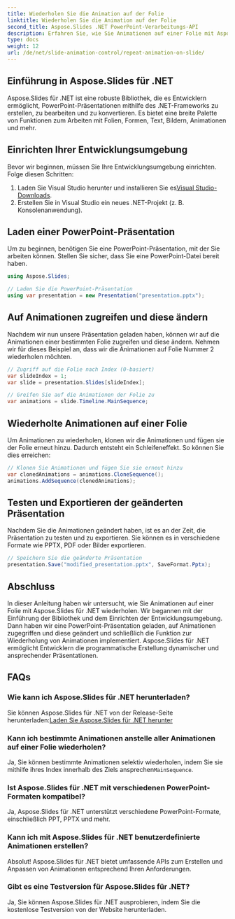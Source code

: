 ```yaml
---
title: Wiederholen Sie die Animation auf der Folie
linktitle: Wiederholen Sie die Animation auf der Folie
second_title: Aspose.Slides .NET PowerPoint-Verarbeitungs-API
description: Erfahren Sie, wie Sie Animationen auf einer Folie mit Aspose.Slides für .NET wiederholen. Diese Schritt-für-Schritt-Anleitung bietet Quellcode und klare Anweisungen zum programmgesteuerten Hinzufügen faszinierender Animationen zu PowerPoint-Präsentationen.
type: docs
weight: 12
url: /de/net/slide-animation-control/repeat-animation-on-slide/
---
```


## Einführung in Aspose.Slides für .NET

Aspose.Slides für .NET ist eine robuste Bibliothek, die es Entwicklern ermöglicht, PowerPoint-Präsentationen mithilfe des .NET-Frameworks zu erstellen, zu bearbeiten und zu konvertieren. Es bietet eine breite Palette von Funktionen zum Arbeiten mit Folien, Formen, Text, Bildern, Animationen und mehr.

## Einrichten Ihrer Entwicklungsumgebung

Bevor wir beginnen, müssen Sie Ihre Entwicklungsumgebung einrichten. Folge diesen Schritten:

1.  Laden Sie Visual Studio herunter und installieren Sie es[Visual Studio-Downloads](https://visualstudio.microsoft.com/downloads/).
2. Erstellen Sie in Visual Studio ein neues .NET-Projekt (z. B. Konsolenanwendung).

## Laden einer PowerPoint-Präsentation

Um zu beginnen, benötigen Sie eine PowerPoint-Präsentation, mit der Sie arbeiten können. Stellen Sie sicher, dass Sie eine PowerPoint-Datei bereit haben.

```csharp
using Aspose.Slides;

// Laden Sie die PowerPoint-Präsentation
using var presentation = new Presentation("presentation.pptx");
```

## Auf Animationen zugreifen und diese ändern

Nachdem wir nun unsere Präsentation geladen haben, können wir auf die Animationen einer bestimmten Folie zugreifen und diese ändern. Nehmen wir für dieses Beispiel an, dass wir die Animationen auf Folie Nummer 2 wiederholen möchten.

```csharp
// Zugriff auf die Folie nach Index (0-basiert)
var slideIndex = 1;
var slide = presentation.Slides[slideIndex];

// Greifen Sie auf die Animationen der Folie zu
var animations = slide.Timeline.MainSequence;
```

## Wiederholte Animationen auf einer Folie

Um Animationen zu wiederholen, klonen wir die Animationen und fügen sie der Folie erneut hinzu. Dadurch entsteht ein Schleifeneffekt. So können Sie dies erreichen:

```csharp
// Klonen Sie Animationen und fügen Sie sie erneut hinzu
var clonedAnimations = animations.CloneSequence();
animations.AddSequence(clonedAnimations);
```

## Testen und Exportieren der geänderten Präsentation

Nachdem Sie die Animationen geändert haben, ist es an der Zeit, die Präsentation zu testen und zu exportieren. Sie können es in verschiedene Formate wie PPTX, PDF oder Bilder exportieren.

```csharp
// Speichern Sie die geänderte Präsentation
presentation.Save("modified_presentation.pptx", SaveFormat.Pptx);
```

## Abschluss

In dieser Anleitung haben wir untersucht, wie Sie Animationen auf einer Folie mit Aspose.Slides für .NET wiederholen. Wir begannen mit der Einführung der Bibliothek und dem Einrichten der Entwicklungsumgebung. Dann haben wir eine PowerPoint-Präsentation geladen, auf Animationen zugegriffen und diese geändert und schließlich die Funktion zur Wiederholung von Animationen implementiert. Aspose.Slides für .NET ermöglicht Entwicklern die programmatische Erstellung dynamischer und ansprechender Präsentationen.

## FAQs

### Wie kann ich Aspose.Slides für .NET herunterladen?

 Sie können Aspose.Slides für .NET von der Release-Seite herunterladen:[Laden Sie Aspose.Slides für .NET herunter](https://releases.aspose.com/slides/net/)

### Kann ich bestimmte Animationen anstelle aller Animationen auf einer Folie wiederholen?

 Ja, Sie können bestimmte Animationen selektiv wiederholen, indem Sie sie mithilfe ihres Index innerhalb des Ziels ansprechen`MainSequence`.

### Ist Aspose.Slides für .NET mit verschiedenen PowerPoint-Formaten kompatibel?

Ja, Aspose.Slides für .NET unterstützt verschiedene PowerPoint-Formate, einschließlich PPT, PPTX und mehr.

### Kann ich mit Aspose.Slides für .NET benutzerdefinierte Animationen erstellen?

Absolut! Aspose.Slides für .NET bietet umfassende APIs zum Erstellen und Anpassen von Animationen entsprechend Ihren Anforderungen.

### Gibt es eine Testversion für Aspose.Slides für .NET?

Ja, Sie können Aspose.Slides für .NET ausprobieren, indem Sie die kostenlose Testversion von der Website herunterladen.